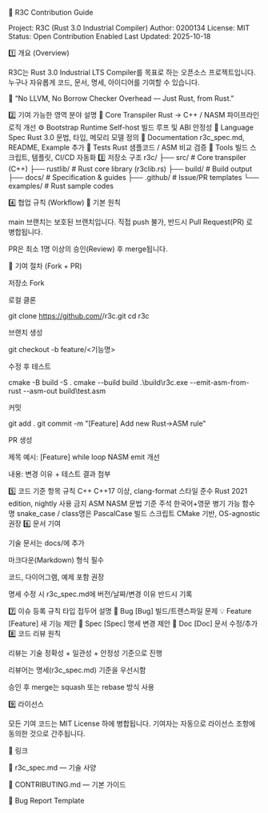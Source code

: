 🤝 R3C Contribution Guide

Project: R3C (Rust 3.0 Industrial Compiler)
Author: 0200134
License: MIT
Status: Open Contribution Enabled
Last Updated: 2025-10-18

1️⃣ 개요 (Overview)

R3C는 Rust 3.0 Industrial LTS Compiler를 목표로 하는 오픈소스 프로젝트입니다.
누구나 자유롭게 코드, 문서, 명세, 아이디어를 기여할 수 있습니다.

🦀 “No LLVM, No Borrow Checker Overhead — Just Rust, from Rust.”

2️⃣ 기여 가능한 영역
분야	설명
🧩 Core Transpiler	Rust → C++ / NASM 파이프라인 로직 개선
⚙️ Bootstrap Runtime	Self-host 빌드 루프 및 ABI 안정성
🧠 Language Spec	Rust 3.0 문법, 타입, 메모리 모델 정의
📘 Documentation	r3c_spec.md, README, Example 추가
🧪 Tests	Rust 샘플코드 / ASM 비교 검증
🔧 Tools	빌드 스크립트, 템플릿, CI/CD 자동화
3️⃣ 저장소 구조
r3c/
 ├── src/                 # Core transpiler (C++)
 ├── rustlib/             # Rust core library (r3clib.rs)
 ├── build/               # Build output
 ├── docs/                # Specification & guides
 ├── .github/             # Issue/PR templates
 └── examples/            # Rust sample codes

4️⃣ 협업 규칙 (Workflow)
🧠 기본 원칙

main 브랜치는 보호된 브랜치입니다.
직접 push 불가, 반드시 Pull Request(PR) 로 병합됩니다.

PR은 최소 1명 이상의 승인(Review) 후 merge됩니다.

🔀 기여 절차 (Fork + PR)

저장소 Fork

로컬 클론

git clone https://github.com/<yourname>/r3c.git
cd r3c


브랜치 생성

git checkout -b feature/<기능명>


수정 후 테스트

cmake -B build -S .
cmake --build build
.\build\r3c.exe --emit-asm-from-rust --asm-out build\test.asm


커밋

git add .
git commit -m "[Feature] Add new Rust→ASM rule"


PR 생성

제목 예시: [Feature] while loop NASM emit 개선

내용: 변경 이유 + 테스트 결과 첨부

5️⃣ 코드 기준
항목	규칙
C++	C++17 이상, clang-format 스타일 준수
Rust	2021 edition, nightly 사용 금지
ASM	NASM 문법 기준
주석	한국어+영문 병기 가능
함수명	snake_case / class명은 PascalCase
빌드 스크립트	CMake 기반, OS-agnostic 권장
6️⃣ 문서 기여

기술 문서는 docs/에 추가

마크다운(Markdown) 형식 필수

코드, 다이어그램, 예제 포함 권장

명세 수정 시 r3c_spec.md에 버전/날짜/변경 이유 반드시 기록

7️⃣ 이슈 등록 규칙
타입	접두어	설명
🐛 Bug	[Bug]	빌드/트랜스파일 문제
💡 Feature	[Feature]	새 기능 제안
📘 Spec	[Spec]	명세 변경 제안
🧾 Doc	[Doc]	문서 수정/추가
8️⃣ 코드 리뷰 원칙

리뷰는 기술 정확성 + 일관성 + 안정성 기준으로 진행

리뷰어는 명세(r3c_spec.md) 기준을 우선시함

승인 후 merge는 squash 또는 rebase 방식 사용

9️⃣ 라이선스

모든 기여 코드는 MIT License 하에 병합됩니다.
기여자는 자동으로 라이선스 조항에 동의한 것으로 간주됩니다.

🔗 링크

📘 r3c_spec.md — 기술 사양

🧩 CONTRIBUTING.md — 기본 가이드

🐛 Bug Report Template
